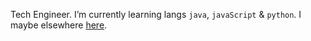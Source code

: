 Tech Engineer. I’m currently learning langs `java`, `javaScript` & `python`.
I maybe elsewhere [here](https://acdevs.github.io/).
